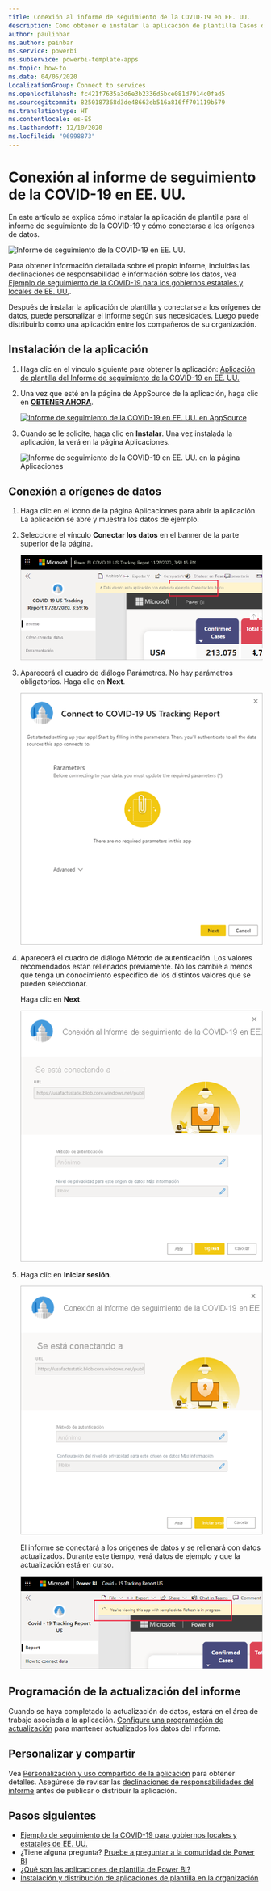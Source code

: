```yaml
---
title: Conexión al informe de seguimiento de la COVID-19 en EE. UU.
description: Cómo obtener e instalar la aplicación de plantilla Casos de la COVID-19 en EE. UU. y cómo conectarse a los datos.
author: paulinbar
ms.author: painbar
ms.service: powerbi
ms.subservice: powerbi-template-apps
ms.topic: how-to
ms.date: 04/05/2020
LocalizationGroup: Connect to services
ms.openlocfilehash: fc421f7635a3d6e3b2336d5bce081d7914c0fad5
ms.sourcegitcommit: 8250187368d3de48663eb516a816ff701119b579
ms.translationtype: HT
ms.contentlocale: es-ES
ms.lasthandoff: 12/10/2020
ms.locfileid: "96998873"
---
```

# <a name="connect-to-the-covid-19-us-tracking-report"></a>Conexión al informe de seguimiento de la COVID-19 en EE. UU.
En este artículo se explica cómo instalar la aplicación de plantilla para el informe de seguimiento de la COVID-19 y cómo conectarse a los orígenes de datos.

![Informe de seguimiento de la COVID-19 en EE. UU.](media/service-connect-to-covid-19-tracking/service-covid-19-us-tracking-report-title-screen.png)

Para obtener información detallada sobre el propio informe, incluidas las declinaciones de responsabilidad e información sobre los datos, vea [Ejemplo de seguimiento de la COVID-19 para los gobiernos estatales y locales de EE. UU.](../create-reports/sample-covid-19-us.md).

Después de instalar la aplicación de plantilla y conectarse a los orígenes de datos, puede personalizar el informe según sus necesidades. Luego puede distribuirlo como una aplicación entre los compañeros de su organización.

## <a name="install-the-app"></a>Instalación de la aplicación

1. Haga clic en el vínculo siguiente para obtener la aplicación: [Aplicación de plantilla del Informe de seguimiento de la COVID-19 en EE. UU.](https://app.powerbi.com/groups/me/getapps/services/pbi-contentpacks.covid19ms)

1. Una vez que esté en la página de AppSource de la aplicación, haga clic en [**OBTENER AHORA**](https://app.powerbi.com/groups/me/getapps/services/pbi-contentpacks.covid19ms).

    [![Informe de seguimiento de la COVID-19 en EE. UU. en AppSource](media/service-connect-to-covid-19-tracking/service-covid-19-us-tracking-report-appsource-icon.png)](https://app.powerbi.com/groups/me/getapps/services/pbi-contentpacks.covid19ms)

1. Cuando se le solicite, haga clic en **Instalar**. Una vez instalada la aplicación, la verá en la página Aplicaciones.

   ![Informe de seguimiento de la COVID-19 en EE. UU. en la página Aplicaciones](media/service-connect-to-covid-19-tracking/service-covid-19-us-tracking-report-apps-page-icon.png)

## <a name="connect-to-data-sources"></a>Conexión a orígenes de datos

1. Haga clic en el icono de la página Aplicaciones para abrir la aplicación. La aplicación se abre y muestra los datos de ejemplo.

1. Seleccione el vínculo **Conectar los datos** en el banner de la parte superior de la página.

   ![Vínculo de conexión de datos de la aplicación de GitHub](media/service-connect-to-covid-19-tracking/power-bi-covid-19-connect-data.png)

1. Aparecerá el cuadro de diálogo Parámetros. No hay parámetros obligatorios. Haga clic en **Next**.

   ![Captura de pantalla del cuadro de diálogo de parámetros del informe de seguimiento de la COVID-19 en EE. UU.](media/service-connect-to-covid-19-tracking/service-covid-19-us-tracking-report-parameters-dialog.png)

1. Aparecerá el cuadro de diálogo Método de autenticación. Los valores recomendados están rellenados previamente. No los cambie a menos que tenga un conocimiento específico de los distintos valores que se pueden seleccionar.

    Haga clic en **Next**.

   ![Captura de pantalla del cuadro de diálogo Autenticación del Informe de seguimiento de la COVID-19 en EE. UU.](media/service-connect-to-covid-19-tracking/service-covid-19-us-tracking-report-authentication-dialog.png)

1. Haga clic en **Iniciar sesión**.

   ![Captura de pantalla del cuadro de diálogo Inicio de sesión del Informe de seguimiento de la COVID-19 en EE. UU.](media/service-connect-to-covid-19-tracking/service-covid-19-us-tracking-report-signin-dialog.png)
 
   El informe se conectará a los orígenes de datos y se rellenará con datos actualizados. Durante este tiempo, verá datos de ejemplo y que la actualización está en curso.

   ![Actualización en curso del Informe de seguimiento de la COVID-19 en EE. UU.](media/service-connect-to-covid-19-tracking/service-covid-19-us-tracking-report-refresh-monitor.png)

## <a name="schedule-report-refresh"></a>Programación de la actualización del informe

Cuando se haya completado la actualización de datos, estará en el área de trabajo asociada a la aplicación. [Configure una programación de actualización](../connect-data/refresh-scheduled-refresh.md) para mantener actualizados los datos del informe.

## <a name="customize-and-share"></a>Personalizar y compartir

Vea [Personalización y uso compartido de la aplicación](../connect-data/service-template-apps-install-distribute.md#customize-and-share-the-app) para obtener detalles. Asegúrese de revisar las [declinaciones de responsabilidades del informe](../create-reports/sample-covid-19-us.md#disclaimers) antes de publicar o distribuir la aplicación.

## <a name="next-steps"></a>Pasos siguientes
* [Ejemplo de seguimiento de la COVID-19 para gobiernos locales y estatales de EE. UU.](../create-reports/sample-covid-19-us.md)
* ¿Tiene alguna pregunta? [Pruebe a preguntar a la comunidad de Power BI](https://community.powerbi.com/)
* [¿Qué son las aplicaciones de plantilla de Power BI?](../connect-data/service-template-apps-overview.md)
* [Instalación y distribución de aplicaciones de plantilla en la organización](../connect-data/service-template-apps-install-distribute.md)
